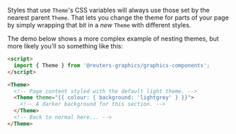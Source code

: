 Styles that use `Theme`'s CSS variables will always use those set by the nearest parent `Theme`. That lets you change the theme for parts of your page by simply wrapping that bit in a _new_ `Theme` with different styles.

The demo below shows a more complex example of nesting themes, but more likely you'll so something like this:

```html
<script>
  import { Theme } from '@reuters-graphics/graphics-components';
</script>

<Theme>
  <!-- Page content styled with the default light theme. -->
  <Theme theme="{{ colour: { background: 'lightgrey' } }}">
    <!-- A darker background for this section. -->
  </Theme>
  <!-- Back to normal here... -->
</Theme>
```

